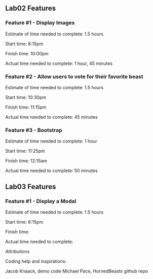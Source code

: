 
## Lab02 Features

### Feature #1 - Display Images

Estimate of time needed to complete: 1.5 hours

Start time: 8:15pm

Finish time: 10:00pm

Actual time needed to complete: 1 hour, 45 minutes

### Feature #2 - Allow users to vote for their favorite beast

Estimate of time needed to complete: 1.5 hours

Start time: 10:30pm

Finish time: 11:15pm

Actual time needed to complete: 45 minutes

### Feature #3 - Bootstrap

Estimate of time needed to complete: 1 hour

Start time: 11:25pm

Finish time: 12:15am

Actual time needed to complete: 50 minutes

## Lab03 Features

### Feature #1 - Display a Modal

Estimate of time needed to complete: 1.5 hours

Start time: 6:15pm

Finish time: 

Actual time needed to complete: 


*Attributions*

Coding help and inspirations:

Jacob Knaack, demo code
Michael Pace, HornedBeasts github repo



